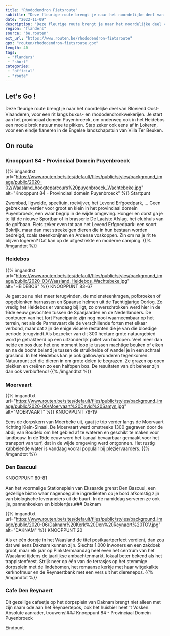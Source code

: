 ```yaml
---
title: "Rhododendron Fietsroute"
subtitle: "Deze fleurige route brengt je naar het noordelijke deel van Bloeiend Oost-Vlaanderen, voor een rit langs buxus- en rhododendronkwekerijen"
date: "2022-11-09"
description: "Deze fleurige route brengt je naar het noordelijke deel van Bloeiend Oost-Vlaanderen, voor een rit langs buxus- en rhododendronkwekerijen"
region: "flanders"
source: "be.routen"
ext_url: "https://www.routen.be/rhododendron-fietsroute"
gpx: "routen/rhododendron-fietsroute.gpx"
length: 40
tags:
 - "flanders"
 - "short"
categories:
 - "official"
 - "route"
---
```


## Let's Go ! 

Deze fleurige route brengt je naar het noordelijke deel van Bloeiend Oost-Vlaanderen, voor een rit langs buxus- en rhododendronkwekerijen. Je start aan het provinciaal domein Puyenbroeck, om onderweg ook in het Heidebos een mooie brok natuur mee te pikken. Stap zeker ook eens af in Lokeren, voor een eindje flaneren in de Engelse landschapstuin van Villa Ter Beuken.

## On route

### Knooppunt 84 - Provinciaal Domein Puyenbroeck

{{% imgandtxt url="https://www.routen.be/sites/default/files/public/styles/background_image/public/2020-02/Waasland_hoogteparcours%20puyenbroeck_Wachtebeke.jpg" alt="Knooppunt 84 - Provinciaal domein Puyenbroeck" %}}
Startpunt

Zwembad, ligweide, speeltuin, roeivijver, het Levend Erfgoedpark, … Geen gebrek aan vertier voor groot en klein in het provinciaal domein Puyenbroeck, een waar begrip in de wijde omgeving. Honger en dorst ga je te lijf de nieuwe Sportbar of in brasserie De Laatste Afslag, het clubhuis van de golfbaan. Fiets zeker even tot aan het Levend Erfgoedpark: een soort Bokrijk, maar dan met streekeigen dieren die in hun bestaan worden bedreigd, zoals steenkonijnen en Ardense voskoppen. Zin om na je rit te blijven logeren? Dat kan op de uitgestrekte en moderne camping.
{{% /imgandtxt %}}

### Heidebos

{{% imgandtxt url="https://www.routen.be/sites/default/files/public/styles/background_image/public/2020-03/Waasland_Heidebos_Wachtebeke.jpg" alt="HEIDEBOS" %}}
KNOOPPUNT 83-67

Je gaat ze nu niet meer terugvinden, de molensteenkragen, pofbroeken of opgeblonken harnassen en Spaanse helmen uit de Tachtigjarige Oorlog. Zo vredig het Heidebos er vandaag bij ligt, zo onverschrokken werd hier in de 16de eeuw gevochten tussen de Spanjaarden en de Nederlanders. De contouren van het fort Francipanie zijn nog mooi waarneembaar op het terrein, net als de Parmavaart die de verschillende forten met elkaar verbond, maar dat zijn de enige visuele restanten die je van die bloedige periode terugvindt.Als bezoeker van dit 300 hectare grote natuurgebied word je getrakteerd op een uitzonderlijk pallet van biotopen. Veel meer dan heide en bos dus: het ene moment loop je tussen machtige beuken of eiken en na de bocht beland je tussen de struikheide of wandel je in een schraal grasland. In het Heidebos kan je ook gallowayrunderen tegenkomen. Natuurpunt zet die dieren in om grote delen te begrazen. Ze grazen op open plekken en creëren zo een halfopen bos. De resultaten van dit beheer zijn dan ook verbluffend!
{{% /imgandtxt %}}

### Moervaart

{{% imgandtxt url="https://www.routen.be/sites/default/files/public/styles/background_image/public/2020-06/Moervaart%20David%20Samyn.jpg" alt="MOERVAART" %}}
KNOOPPUNT 79-19

Eens de dorpskern van Moerbeke uit, gaat je trip verder langs de Moervaart richting Klein-Sinaai. De Moervaart werd omstreeks 1300 gegraven door de abdij van Boudelo om het gebied af te wateren en geschikt te maken voor landbouw. In de 15de eeuw werd het kanaal bevaarbaar gemaakt voor het transport van turf, dat in de wijde omgeving werd ontgonnen. Het rustig kabbelende water is vandaag vooral populair bij pleziervaarders.
{{% /imgandtxt %}}

### Den Bascuul

KNOOPPUNT 80-81

Aan het voormalige Stationsplein van Eksaarde grenst Den Bascuul, een gezellige bistro waar nagenoeg alle ingrediënten op je bord afkomstig zijn van biologische leveranciers uit de buurt. In de namiddag serveren ze ook ijs, pannenkoeken en biobiertjes.### Daknam

{{% imgandtxt url="https://www.routen.be/sites/default/files/public/styles/background_image/public/2020-06/Daknam%20Kerk%20Den%20Reynaert%20TOV.jpg" alt="DAKNAM" %}}
KNOOPPUNT 20

Als er één dorpje in het Waasland de titel postkaartperfect verdient, dan zou dat wel eens Daknam kunnen zijn. Slechts 1.000 inwoners en een zakdoek groot, maar elk jaar op Pinkstermaandag heel even het centrum van het Waasland tijdens de jaarlijkse ambachtenmarkt, lokaal beter bekend als het trappistenfeest. Strijk neer op één van de terrasjes op het stemmige dorpsplein met de lindebomen, het romaanse kerkje met haar witgekalkte kerkhofmuur en de Reynaertbank met een vers uit het dierenepos.
{{% /imgandtxt %}}

### Cafe Den Reynaert

Dit gezellige cafeetje op het dorpsplein van Daknam brengt niet alleen met zijn naam ode aan het Reynaertepos, ook het huisbier heet ’t Vosken. Absolute aanrader, trouwens!### Knooppunt 84 - Provinciaal Domein Puyenbroeck

Eindpunt


